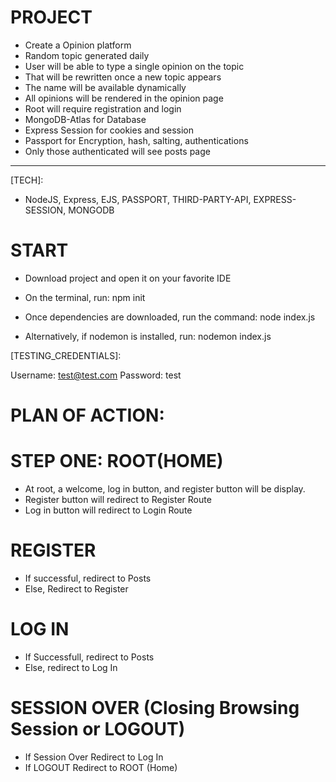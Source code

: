 # PROJECT

- Create a Opinion platform
- Random topic generated daily
- User will be able to type a single opinion on the topic
- That will be rewritten once a new topic appears
- The name will be available dynamically
- All opinions will be rendered in the opinion page
- Root will require registration and login
- MongoDB-Atlas for Database
- Express Session for cookies and session
- Passport for Encryption, hash, salting, authentications
- Only those authenticated will see posts page

---

[TECH]:

- NodeJS, Express, EJS, PASSPORT, THIRD-PARTY-API, EXPRESS-SESSION, MONGODB

# START

- Download project and open it on your favorite IDE

- On the terminal, run: npm init

- Once dependencies are downloaded, run the command: node index.js

- Alternatively, if nodemon is installed, run: nodemon index.js

[TESTING_CREDENTIALS]:

Username: test@test.com
Password: test

# PLAN OF ACTION:

# STEP ONE: ROOT(HOME)

- At root, a welcome, log in button, and register button will be display.
- Register button will redirect to Register Route
- Log in button will redirect to Login Route

# REGISTER

- If successful, redirect to Posts
- Else, Redirect to Register

# LOG IN

- If Successfull, redirect to Posts
- Else, redirect to Log In

# SESSION OVER (Closing Browsing Session or LOGOUT)

- If Session Over Redirect to Log In
- If LOGOUT Redirect to ROOT (Home)
